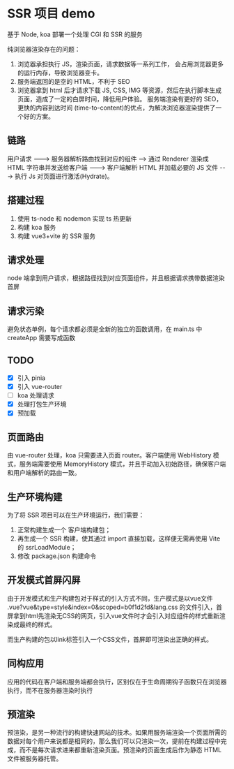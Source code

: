 # SSR 项目 demo

基于 Node, koa 部署一个处理 CGI 和 SSR 的服务

纯浏览器渲染存在的问题：

1. 浏览器承担执行 JS，渲染页面，请求数据等一系列工作， 会占用浏览器更多的运行内存，导致浏览器变卡。
2. 服务端返回的是空的 HTML，不利于 SEO
3. 浏览器拿到 html 后才请求下载 JS, CSS, IMG 等资源，然后在执行脚本生成页面，造成了一定的白屏时间，降低用户体验。
   服务端渲染有更好的 SEO，更快的内容到达时间 (time-to-content)的优点，为解决浏览器渲染提供了一个好的方案。

## 链路

用户请求 ---> 服务器解析路由找到对应的组件 --> 通过 Renderer 渲染成 HTML 字符串并发送给客户端 ---> 客户端解析 HTML 并加载必要的 JS 文件 ---> 执行 Js 对页面进行激活(Hydrate)。

## 搭建过程

1. 使用 ts-node 和 nodemon 实现 ts 热更新
2. 构建 koa 服务
3. 构建 vue3+vite 的 SSR 服务

## 请求处理

node 端拿到用户请求，根据路径找到对应页面组件，并且根据请求携带数据渲染首屏

## 请求污染

避免状态单例，每个请求都必须是全新的独立的函数调用，在 main.ts 中 createApp 需要写成函数

## TODO

- [x] 引入 pinia
- [x] 引入 vue-router
- [ ] koa 处理请求
- [x] 处理打包生产环境
- [x] 预加载

## 页面路由

由 vue-router 处理，koa 只需要进入页面 router。客户端使用 WebHistory 模式，服务端需要使用 MemoryHistory 模式，并且手动加入初始路径，确保客户端和用户端解析的路由一致。

## 生产环境构建

为了将 SSR 项目可以在生产环境运行，我们需要：

1. 正常构建生成一个 客户端构建包；
2. 再生成一个 SSR 构建，使其通过 import 直接加载，这样便无需再使用 Vite 的 ssrLoadModule；
3. 修改 package.json 构建命令

## 开发模式首屏闪屏

由于开发模式和生产构建包对于样式的引入方式不同，生产模式是以vue文件 .vue?vue&type=style&index=0&scoped=b0f1d2fd&lang.css 的文件引入，首屏拿到html先渲染无CSS的网页，引入vue文件时才会引入对应组件的样式重新渲染成最终的样式。

而生产构建的包以link标签引入一个CSS文件，首屏即可渲染出正确的样式。

## 同构应用

应用的代码在客户端和服务端都会执行，区别仅在于生命周期钩子函数只在浏览器执行，而不在服务器渲染时执行

## 预渲染

预渲染，是另一种流行的构建快速网站的技术。如果用服务端渲染一个页面所需的数据对每个用户来说都是相同的，那么我们可以只渲染一次，提前在构建过程中完成，而不是每次请求进来都重新渲染页面。预渲染的页面生成后作为静态 HTML 文件被服务器托管。

